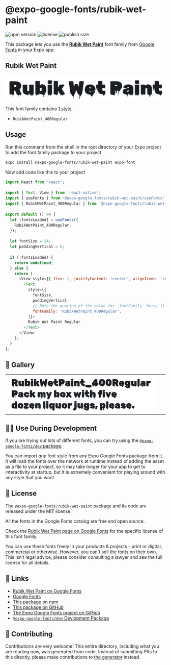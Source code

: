 # @expo-google-fonts/rubik-wet-paint

![npm version](https://flat.badgen.net/npm/v/@expo-google-fonts/rubik-wet-paint)
![license](https://flat.badgen.net/github/license/expo/google-fonts)
![publish size](https://flat.badgen.net/packagephobia/install/@expo-google-fonts/rubik-wet-paint)

This package lets you use the [**Rubik Wet Paint**](https://fonts.google.com/specimen/Rubik+Wet+Paint) font family from [Google Fonts](https://fonts.google.com/) in your Expo app.

## Rubik Wet Paint

![Rubik Wet Paint](./font-family.png)

This font family contains [1 style](#-gallery).

- `RubikWetPaint_400Regular`

## Usage

Run this command from the shell in the root directory of your Expo project to add the font family package to your project
```sh
expo install @expo-google-fonts/rubik-wet-paint expo-font
```

Now add code like this to your project
```js
import React from 'react';

import { Text, View } from 'react-native';
import { useFonts } from '@expo-google-fonts/rubik-wet-paint/useFonts';
import { RubikWetPaint_400Regular } from '@expo-google-fonts/rubik-wet-paint/400Regular';

export default () => {
  let [fontsLoaded] = useFonts({
    RubikWetPaint_400Regular,
  });

  let fontSize = 24;
  let paddingVertical = 6;

  if (!fontsLoaded) {
    return undefined;
  } else {
    return (
      <View style={{ flex: 1, justifyContent: 'center', alignItems: 'center' }}>
        <Text
          style={{
            fontSize,
            paddingVertical,
            // Note the quoting of the value for `fontFamily` here; it expects a string!
            fontFamily: 'RubikWetPaint_400Regular',
          }}>
          Rubik Wet Paint Regular
        </Text>
      </View>
    );
  }
};

```

## 🔡 Gallery


||||
|-|-|-|
|![RubikWetPaint_400Regular](./RubikWetPaint_400Regular.ttf.png)||||


## 👩‍💻 Use During Development

If you are trying out lots of different fonts, you can try using the [`@expo-google-fonts/dev` package](https://github.com/expo/google-fonts/tree/master/font-packages/dev#readme).

You can import *any* font style from any Expo Google Fonts package from it. It will load the fonts
over the network at runtime instead of adding the asset as a file to your project, so it may take longer
for your app to get to interactivity at startup, but it is extremely convenient
for playing around with any style that you want.

## 📖 License

The `@expo-google-fonts/rubik-wet-paint` package and its code are released under the MIT license.

All the fonts in the Google Fonts catalog are free and open source.

Check the [Rubik Wet Paint page on Google Fonts](https://fonts.google.com/specimen/Rubik+Wet+Paint) for the specific license of this font family.

You can use these fonts freely in your products & projects - print or digital, commercial or otherwise. However, you can't sell the fonts on their own. This isn't legal advice, please consider consulting a lawyer and see the full license for all details.

## 🔗 Links

- [Rubik Wet Paint on Google Fonts](https://fonts.google.com/specimen/Rubik+Wet+Paint)
- [Google Fonts](https://fonts.google.com/)
- [This package on npm](https://www.npmjs.com/package/@expo-google-fonts/rubik-wet-paint)
- [This package on GitHub](https://github.com/expo/google-fonts/tree/master/font-packages/rubik-wet-paint)
- [The Expo Google Fonts project on GitHub](https://github.com/expo/google-fonts)
- [`@expo-google-fonts/dev` Devlopment Package](https://github.com/expo/google-fonts/tree/master/font-packages/dev)

## 🤝 Contributing

Contributions are very welcome! This entire directory, including what you are reading now, was generated from code. Instead of submitting PRs to this directly, please make contributions to [the generator](https://github.com/expo/google-fonts/tree/master/packages/generator) instead.
